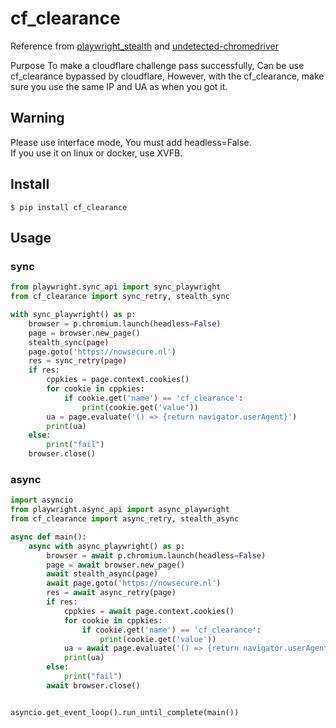 # cf_clearance
Reference from [playwright_stealth](https://github.com/AtuboDad/playwright_stealth) and [undetected-chromedriver](https://github.com/ultrafunkamsterdam/undetected-chromedriver)

Purpose To make a cloudflare challenge pass successfully, Can be use cf_clearance bypassed by cloudflare, However, with the cf_clearance, make sure you use the same IP and UA as when you got it.

## Warning
Please use interface mode, You must add headless=False.  
If you use it on linux or docker, use XVFB.

## Install

```
$ pip install cf_clearance
```

## Usage
### sync
```python
from playwright.sync_api import sync_playwright
from cf_clearance import sync_retry, stealth_sync

with sync_playwright() as p:
    browser = p.chromium.launch(headless=False)
    page = browser.new_page()
    stealth_sync(page)
    page.goto('https://nowsecure.nl')
    res = sync_retry(page)
    if res:
        cppkies = page.context.cookies()
        for cookie in cppkies:
            if cookie.get('name') == 'cf_clearance':
                print(cookie.get('value'))
        ua = page.evaluate('() => {return navigator.userAgent}')
        print(ua)
    else:
        print("fail")
    browser.close()
```
### async
```python
import asyncio
from playwright.async_api import async_playwright
from cf_clearance import async_retry, stealth_async

async def main():
    async with async_playwright() as p:
        browser = await p.chromium.launch(headless=False)
        page = await browser.new_page()
        await stealth_async(page)
        await page.goto('https://nowsecure.nl')
        res = await async_retry(page)
        if res:
            cppkies = await page.context.cookies()
            for cookie in cppkies:
                if cookie.get('name') == 'cf_clearance':
                    print(cookie.get('value'))
            ua = await page.evaluate('() => {return navigator.userAgent}')
            print(ua)
        else:
            print("fail")
        await browser.close()


asyncio.get_event_loop().run_until_complete(main())
```